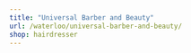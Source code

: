```yaml
---
title: "Universal Barber and Beauty"
url: /waterloo/universal-barber-and-beauty/
shop: hairdresser
---
```

